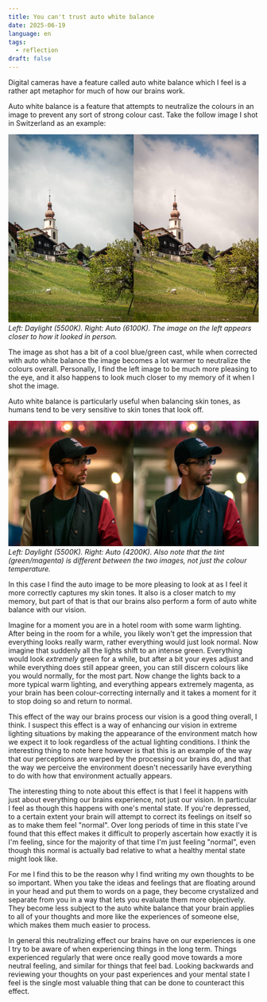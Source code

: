```yaml
---
title: You can't trust auto white balance
date: 2025-06-19
language: en
tags:
  - reflection
draft: false
---
```


Digital cameras have a feature called auto white balance which I feel is a rather apt metaphor for much of how our brains work.

Auto white balance is a feature that attempts to neutralize the colours in an image to prevent any sort of strong colour cast. Take the follow image I shot in Switzerland as an example:

![Split image of a tower in Switzerland. The left image looks cooler than the right image.](you-cant-trust-auto-white-balance/ae230c8f7e8a9bea2374a965013f283f_MD5.jpg)
_Left: Daylight (5500K). Right: Auto (6100K). The image on the left appears closer to how it looked in person._

The image as shot has a bit of a cool blue/green cast, while when corrected with auto white balance the image becomes a lot warmer to neutralize the colours overall. Personally, I find the left image to be much more pleasing to the eye, and it also happens to look much closer to my memory of it when I shot the image.

Auto white balance is particularly useful when balancing skin tones, as humans tend to be very sensitive to skin tones that look off.

![Split image of a male. The left image looks warmer than the right image.](you-cant-trust-auto-white-balance/fd3c5d9754d096b2aaf5f4150ab3b93c_MD5.jpg)
_Left: Daylight (5500K). Right: Auto (4200K). Also note that the tint (green/magenta) is different between the two images, not just the colour temperature._

In this case I find the auto image to be more pleasing to look at as I feel it more correctly captures my skin tones. It also is a closer match to my memory, but part of that is that our brains also perform a form of auto white balance with our vision.

Imagine for a moment you are in a hotel room with some warm lighting. After being in the room for a while, you likely won't get the impression that everything looks really warm, rather everything would just look normal. Now imagine that suddenly all the lights shift to an intense green. Everything would look _extremely_ green for a while, but after a bit your eyes adjust and while everything does still appear green, you can still discern colours like you would normally, for the most part. Now change the lights back to a more typical warm lighting, and everything appears extremely magenta, as your brain has been colour-correcting internally and it takes a moment for it to stop doing so and return to normal.

This effect of the way our brains process our vision is a good thing overall, I think. I suspect this effect is a way of enhancing our vision in extreme lighting situations by making the appearance of the environment match how we expect it to look regardless of the actual lighting conditions. I think the interesting thing to note here however is that this is an example of the way that our perceptions are warped by the processing our brains do, and that the way we perceive the environment doesn't necessarily have everything to do with how that environment actually appears.

The interesting thing to note about this effect is that I feel it happens with just about everything our brains experience, not just our vision. In particular I feel as though this happens with one's mental state. If you're depressed, to a certain extent your brain will attempt to correct its feelings on itself so as to make them feel "normal". Over long periods of time in this state I've found that this effect makes it difficult to properly ascertain how exactly it is I'm feeling, since for the majority of that time I'm just feeling "normal", even though this normal is actually bad relative to what a healthy mental state might look like.

For me I find this to be the reason why I find writing my own thoughts to be so important. When you take the ideas and feelings that are floating around in your head and put them to words on a page, they become crystalized and separate from you in a way that lets you evaluate them more objectively. They become less subject to the auto white balance that your brain applies to all of your thoughts and more like the experiences of someone else, which makes them much easier to process.

In general this neutralizing effect our brains have on our experiences is one I try to be aware of when experiencing things in the long term. Things experienced regularly that were once really good move towards a more neutral feeling, and similar for things that feel bad. Looking backwards and reviewing your thoughts on your past experiences and your mental state I feel is the single most valuable thing that can be done to counteract this effect.
